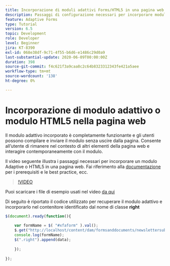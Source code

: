 ```yaml
---
title: Incorporazione di moduli adattivi Forms/HTML5 in una pagina web
description: Passaggi di configurazione necessari per incorporare moduli Adaptive Forms o HTML5 in una pagina web non AEM.
feature: Adaptive Forms
type: Tutorial
version: 6.5
topic: Development
role: Developer
level: Beginner
jira: KT-8390
exl-id: 068e38df-9c71-4f55-b6d6-e1486c29d0a9
last-substantial-update: 2020-06-09T00:00:00Z
duration: 398
source-git-commit: f4c621f3a9caa8c2c64b8323312343fe421a5aee
workflow-type: tm+mt
source-wordcount: '138'
ht-degree: 0%

---
```


# Incorporazione di modulo adattivo o modulo HTML5 nella pagina web

Il modulo adattivo incorporato è completamente funzionante e gli utenti possono compilare e inviare il modulo senza uscire dalla pagina. Consente all’utente di rimanere nel contesto di altri elementi della pagina web e interagire contemporaneamente con il modulo.

Il video seguente illustra i passaggi necessari per incorporare un modulo Adaptive o HTML5 in una pagina web.
Fai riferimento alla [documentazione](https://experienceleague.adobe.com/docs/experience-manager-65/forms/adaptive-forms-basic-authoring/embed-adaptive-form-external-web-page.html) per i prerequisiti e le best practice, ecc.
>[!VIDEO](https://video.tv.adobe.com/v/335893?quality=12&learn=on)

Puoi scaricare i file di esempio usati nel video [da qui](assets/embedding-af-web-page.zip)

Di seguito è riportato il codice utilizzato per recuperare il modulo adattivo e incorporarlo nel contenitore identificato dal nome di classe **right**

```javascript
$(document).ready(function(){
  
    var formName = $( "#xfaform" ).val();
    $.get("http://localhost/content/dam/formsanddocuments/newslettersubscription/jcr:content?wcmmode=disabled", function(data, status){
    console.log(formName);
    $(".right").append(data);
      
    });
  
});
```
